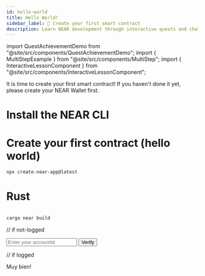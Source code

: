 ```yaml
---
id: hello-world
title: Hello World!
sidebar_label: 📖 Create your first smart contract
description: Learn NEAR development through interactive quests and challenges designed to build your skills step by step.
---
```


import QuestAchievementDemo from "@site/src/components/QuestAchievementDemo";
import { MultiStepExample } from "@site/src/components/MultiStep";
import { InteractiveLessonComponent } from "@site/src/components/InteractiveLessonComponent";

It is time to create your first smart contract! If you haven't done it yet, please create your NEAR Wallet first.

# Install the NEAR CLI


# Create your first contract (hello world)

```bash
npx create-near-app@latest
```

# Rust

```bash

cargo near build

```



// if not-logged

<input type="text" placeholder="Enter your accountId" id="accountId"  />
<button class="button button--primary button--lg" > Verify </button>


// if logged

Muy bien! 
